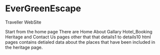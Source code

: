 # EverGreenEscape
Traveller WebSite

Start from the home page
There are Home About Gallary Hotel_Booking Heritage and Contact Us pages
other that that details1 to details10 html pages contains detialed data about the places that have been included in the heritage page.
